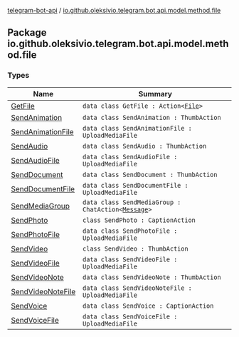 [telegram-bot-api](../index.md) / [io.github.oleksivio.telegram.bot.api.model.method.file](./index.md)

## Package io.github.oleksivio.telegram.bot.api.model.method.file

### Types

| Name | Summary |
|---|---|
| [GetFile](-get-file/index.md) | `data class GetFile : Action<`[`File`](../io.github.oleksivio.telegram.bot.api.model.objects.std.files/-file/index.md)`>` |
| [SendAnimation](-send-animation/index.md) | `data class SendAnimation : ThumbAction` |
| [SendAnimationFile](-send-animation-file/index.md) | `data class SendAnimationFile : UploadMediaFile` |
| [SendAudio](-send-audio/index.md) | `data class SendAudio : ThumbAction` |
| [SendAudioFile](-send-audio-file/index.md) | `data class SendAudioFile : UploadMediaFile` |
| [SendDocument](-send-document/index.md) | `data class SendDocument : ThumbAction` |
| [SendDocumentFile](-send-document-file/index.md) | `data class SendDocumentFile : UploadMediaFile` |
| [SendMediaGroup](-send-media-group/index.md) | `data class SendMediaGroup : ChatAction<`[`Message`](../io.github.oleksivio.telegram.bot.api.model.objects.std/-message/index.md)`>` |
| [SendPhoto](-send-photo/index.md) | `class SendPhoto : CaptionAction` |
| [SendPhotoFile](-send-photo-file/index.md) | `data class SendPhotoFile : UploadMediaFile` |
| [SendVideo](-send-video/index.md) | `class SendVideo : ThumbAction` |
| [SendVideoFile](-send-video-file/index.md) | `data class SendVideoFile : UploadMediaFile` |
| [SendVideoNote](-send-video-note/index.md) | `data class SendVideoNote : ThumbAction` |
| [SendVideoNoteFile](-send-video-note-file/index.md) | `data class SendVideoNoteFile : UploadMediaFile` |
| [SendVoice](-send-voice/index.md) | `data class SendVoice : CaptionAction` |
| [SendVoiceFile](-send-voice-file/index.md) | `data class SendVoiceFile : UploadMediaFile` |
